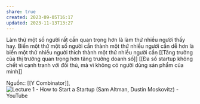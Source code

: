```yaml
---
share: true
created: 2023-09-05T16:17
updated: 2023-11-13T13:27
---
```

Làm thứ một số người rất cần quan trọng hơn là làm thứ nhiều người thấy hay. Biến một thứ một số người cần thành một thứ nhiều người cần dễ hơn là biến một thứ nhiều người thích thành một thứ nhiều người cần
[[Tăng trưởng của thị trường quan trọng hơn tăng trưởng doanh số]] 
[[Đa số startup không chết vì cạnh tranh với đối thủ, mà vì không có người dùng sản phẩm của mình]]

Nguồn:: [[Y Combinator]], ![Lecture 1 - How to Start a Startup (Sam Altman, Dustin Moskovitz) - YouTube](https://youtu.be/CBYhVcO4WgI)